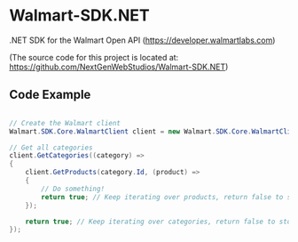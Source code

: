 Walmart-SDK.NET
===============

.NET SDK for the Walmart Open API (https://developer.walmartlabs.com)

(The source code for this project is located at: https://github.com/NextGenWebStudios/Walmart-SDK.NET)

## Code Example
```csharp

// Create the Walmart client
Walmart.SDK.Core.WalmartClient client = new Walmart.SDK.Core.WalmartClient("<api_key>");

// Get all categories
client.GetCategories((category) =>
{
    client.GetProducts(category.Id, (product) =>
    {
        // Do something!
        return true; // Keep iterating over products, return false to stop
    });

    return true; // Keep iterating over categories, return false to stop
});

```